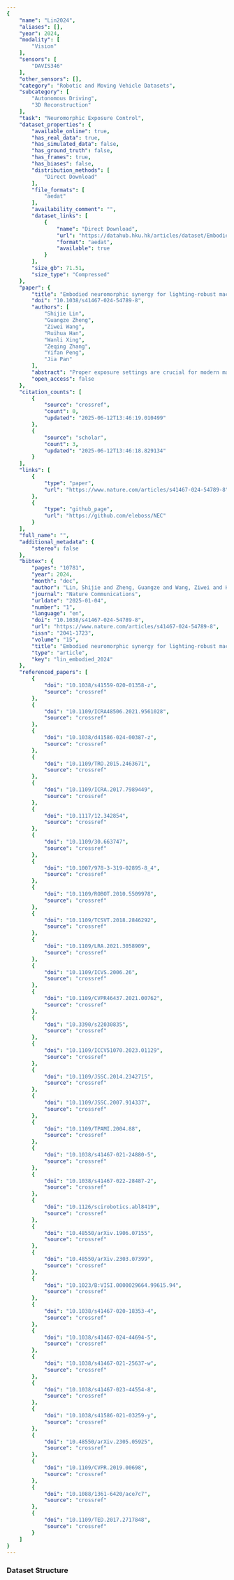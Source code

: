 ```yaml
---
{
    "name": "Lin2024",
    "aliases": [],
    "year": 2024,
    "modality": [
        "Vision"
    ],
    "sensors": [
        "DAVIS346"
    ],
    "other_sensors": [],
    "category": "Robotic and Moving Vehicle Datasets",
    "subcategory": [
        "Autonomous Driving",
        "3D Reconstruction"
    ],
    "task": "Neuromorphic Exposure Control",
    "dataset_properties": {
        "available_online": true,
        "has_real_data": true,
        "has_simulated_data": false,
        "has_ground_truth": false,
        "has_frames": true,
        "has_biases": false,
        "distribution_methods": [
            "Direct Download"
        ],
        "file_formats": [
            "aedat"
        ],
        "availability_comment": "",
        "dataset_links": [
            {
                "name": "Direct Download",
                "url": "https://datahub.hku.hk/articles/dataset/Embodied_Neuromorphic_Synergy_for_Lighting-robust_Machine_Vision_data_/26211053/1",
                "format": "aedat",
                "available": true
            }
        ],
        "size_gb": 71.51,
        "size_type": "Compressed"
    },
    "paper": {
        "title": "Embodied neuromorphic synergy for lighting-robust machine vision to see in extreme bright",
        "doi": "10.1038/s41467-024-54789-8",
        "authors": [
            "Shijie Lin",
            "Guangze Zheng",
            "Ziwei Wang",
            "Ruihua Han",
            "Wanli Xing",
            "Zeqing Zhang",
            "Yifan Peng",
            "Jia Pan"
        ],
        "abstract": "Proper exposure settings are crucial for modern machine vision cameras to accurately convert light into clear images. However, traditional auto-exposure solutions are vulnerable to illumination changes, splitting the continuous acquisition of unsaturated images, which significantly degrades the overall performance of underlying intelligent systems. Here we present the neuromorphic exposure control (NEC) system. This system effectively alleviates the longstanding saturation problem at its core by exploiting bio-principles found in peripheral vision to compute a trilinear event double integral (TEDI). This approach enables accurate connections between events and frames in the physics space for swift irradiance prediction, ultimately facilitating rapid control parameter updates. Our experimental results demonstrate the remarkable efficiency, low latency, superior generalization capability, and bio-inspired nature of the NEC in delivering timely and robust neuromorphic synergy for lighting-robust machine vision across a wide range of real-world applications. These applications encompass autonomous driving, mixed-reality, and three-dimensional reconstruction.",
        "open_access": false
    },
    "citation_counts": [
        {
            "source": "crossref",
            "count": 0,
            "updated": "2025-06-12T13:46:19.010499"
        },
        {
            "source": "scholar",
            "count": 3,
            "updated": "2025-06-12T13:46:18.829134"
        }
    ],
    "links": [
        {
            "type": "paper",
            "url": "https://www.nature.com/articles/s41467-024-54789-8"
        },
        {
            "type": "github_page",
            "url": "https://github.com/eleboss/NEC"
        }
    ],
    "full_name": "",
    "additional_metadata": {
        "stereo": false
    },
    "bibtex": {
        "pages": "10781",
        "year": 2024,
        "month": "dec",
        "author": "Lin, Shijie and Zheng, Guangze and Wang, Ziwei and Han, Ruihua and Xing, Wanli and Zhang, Zeqing and Peng, Yifan and Pan, Jia",
        "journal": "Nature Communications",
        "urldate": "2025-01-04",
        "number": "1",
        "language": "en",
        "doi": "10.1038/s41467-024-54789-8",
        "url": "https://www.nature.com/articles/s41467-024-54789-8",
        "issn": "2041-1723",
        "volume": "15",
        "title": "Embodied neuromorphic synergy for lighting-robust machine vision to see in extreme bright",
        "type": "article",
        "key": "lin_embodied_2024"
    },
    "referenced_papers": [
        {
            "doi": "10.1038/s41559-020-01358-z",
            "source": "crossref"
        },
        {
            "doi": "10.1109/ICRA48506.2021.9561028",
            "source": "crossref"
        },
        {
            "doi": "10.1038/d41586-024-00387-z",
            "source": "crossref"
        },
        {
            "doi": "10.1109/TRO.2015.2463671",
            "source": "crossref"
        },
        {
            "doi": "10.1109/ICRA.2017.7989449",
            "source": "crossref"
        },
        {
            "doi": "10.1117/12.342854",
            "source": "crossref"
        },
        {
            "doi": "10.1109/30.663747",
            "source": "crossref"
        },
        {
            "doi": "10.1007/978-3-319-02895-8_4",
            "source": "crossref"
        },
        {
            "doi": "10.1109/ROBOT.2010.5509978",
            "source": "crossref"
        },
        {
            "doi": "10.1109/TCSVT.2018.2846292",
            "source": "crossref"
        },
        {
            "doi": "10.1109/LRA.2021.3058909",
            "source": "crossref"
        },
        {
            "doi": "10.1109/ICVS.2006.26",
            "source": "crossref"
        },
        {
            "doi": "10.1109/CVPR46437.2021.00762",
            "source": "crossref"
        },
        {
            "doi": "10.3390/s22030835",
            "source": "crossref"
        },
        {
            "doi": "10.1109/ICCV51070.2023.01129",
            "source": "crossref"
        },
        {
            "doi": "10.1109/JSSC.2014.2342715",
            "source": "crossref"
        },
        {
            "doi": "10.1109/JSSC.2007.914337",
            "source": "crossref"
        },
        {
            "doi": "10.1109/TPAMI.2004.88",
            "source": "crossref"
        },
        {
            "doi": "10.1038/s41467-021-24880-5",
            "source": "crossref"
        },
        {
            "doi": "10.1038/s41467-022-28487-2",
            "source": "crossref"
        },
        {
            "doi": "10.1126/scirobotics.abl8419",
            "source": "crossref"
        },
        {
            "doi": "10.48550/arXiv.1906.07155",
            "source": "crossref"
        },
        {
            "doi": "10.48550/arXiv.2303.07399",
            "source": "crossref"
        },
        {
            "doi": "10.1023/B:VISI.0000029664.99615.94",
            "source": "crossref"
        },
        {
            "doi": "10.1038/s41467-020-18353-4",
            "source": "crossref"
        },
        {
            "doi": "10.1038/s41467-024-44694-5",
            "source": "crossref"
        },
        {
            "doi": "10.1038/s41467-021-25637-w",
            "source": "crossref"
        },
        {
            "doi": "10.1038/s41467-023-44554-8",
            "source": "crossref"
        },
        {
            "doi": "10.1038/s41586-021-03259-y",
            "source": "crossref"
        },
        {
            "doi": "10.48550/arXiv.2305.05925",
            "source": "crossref"
        },
        {
            "doi": "10.1109/CVPR.2019.00698",
            "source": "crossref"
        },
        {
            "doi": "10.1088/1361-6420/ace7c7",
            "source": "crossref"
        },
        {
            "doi": "10.1109/TED.2017.2717848",
            "source": "crossref"
        }
    ]
}
---
```


### Dataset Structure
